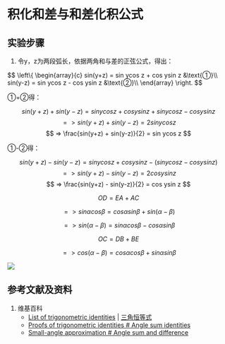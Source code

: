# 积化和差与和差化积公式

## 实验步骤

1. 令y，z为两段弧长，依据两角和与差的正弦公式，得出：

$$
\left\\{ 
    \begin{array}{c}
        sin(y+z) = sin ycos z + cos ysin z &\text{①}\\\\ 
        sin(y-z) = sin ycos z - cos ysin z &\text{②}\\\\ 
    \end{array}
\right. 
$$

①+②得：

$$ sin(y+z) + sin(y-z) = sin ycos z + cos ysin z + sin ycos z - cos ysin z $$
$$	=> sin(y+z) + sin(y-z) = 2sin ycos z $$
$$	=> \frac{sin(y+z) + sin(y-z)}{2} = sin ycos z $$
 
①-②得：

$$ sin(y+z) - sin(y-z) = sin ycos z + cos ysin z - (sin ycos z - cos ysin z) $$
$$ => sin(y+z) - sin(y-z) = 2cos ysin z $$
$$ => \frac{sin(y+z) - sin(y-z)}{2} = cos ysin z $$

$$ OD=EA+AC $$

$$ => sin α cos β= cos α sin β + sin(α-β) $$

$$ => sin(α-β)= sin α cos β - cos α sin β $$

$$ OC=DB+BE $$ 

$$ => cos(α-β) = cos α cos β + sin α sin β $$

![](/images/欧几里得几何/三角学/三角恒等式/积化和差与和差化积公式/1a1.jpg)

## 参考文献及资料

1. 维基百科
	- [List of trigonometric identities](https://en.wikipedia.org/wiki/List_of_trigonometric_identities) | [三角恒等式](https://zh.wikipedia.org/wiki/%E4%B8%89%E8%A7%92%E6%81%92%E7%AD%89%E5%BC%8F#%E8%A7%92%E7%9A%84%E5%92%8C%E5%B7%AE%E6%81%92%E7%AD%89%E5%BC%8F) 
	- [Proofs of trigonometric identities # Angle sum identities](https://en.wikipedia.org/wiki/Proofs_of_trigonometric_identities#Angle_sum_identities) 
	- [Small-angle approximation # Angle sum and difference](https://en.wikipedia.org/wiki/Small-angle_approximation#Angle_sum_and_difference) 

